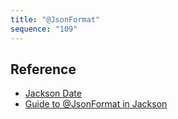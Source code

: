 ```yaml
---
title: "@JsonFormat"
sequence: "109"
---
```


## Reference

- [Jackson Date](https://www.baeldung.com/jackson-serialize-dates)
- [Guide to @JsonFormat in Jackson](https://www.baeldung.com/jackson-jsonformat)
